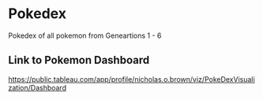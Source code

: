 # Pokedex
Pokedex of all pokemon from Geneartions 1 - 6

## Link to Pokemon Dashboard 
https://public.tableau.com/app/profile/nicholas.o.brown/viz/PokeDexVisualization/Dashboard
